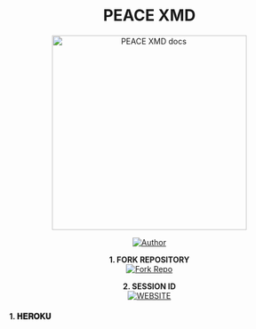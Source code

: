 <h1 align="center"> PEACE XMD</h1>

<p align="center">
  <a href="https://github.com/Peacemaker-cyber/PEACE-XMD">
    <img alt="PEACE XMD docs" height="350" src="https://files.catbox.moe/yndl4u.jpg">
  </a>
</p>
    
</a>
</p>
<p align="center">
<a href="https://github.com/Peacemaker-cyber/PEACE-XMD"><img title="Author" src="https://img.shields.io/badge/PEACEXMD-darkgreen?style=for-the-badge&logo=whatsapp"></a>
<p/>

<p align="center">
    <strong>1. FORK REPOSITORY</strong>
  <br>
    <a href="https://github.com/Peacemaker-cyber/PEACE-XMD/fork" target="_blank">
        <img alt="Fork Repo" src="https://img.shields.io/badge/Fork%20Repo-100000?style=for-the-badge&logo=scan&logoColor=white&labelColor=darkblue&color=darkblue"/>
    </a>
</p>

<p align="center">
    <strong>2. SESSION ID </strong>
    <br>
    <a href="https://peace-merchant.onrender.com" target="_blank">
        <img alt="WEBSITE" src="https://img.shields.io/badge/Let%27s_Go-100000?style=for-the-badge&logo=scan&logoColor=white&labelColor=darkred&color=darkred"/>
    </a>
</p>

<h4 align="left">1. 𝐇𝐄𝐑𝐎𝐊𝐔</h4>
<p align="left">
<a href='[https://dashboard.heroku.com/new?template=https://github.com/Peacemaker-cyber/PEACE-XMD](https://dashboard.heroku.com/new?template=https://github.com/Peacemaker-cyber/PEACE-XMD)' target="_blank"><img alt='Heroku' src='https://img.shields.io/badge/-Heroku%20Deploy-purple?style=for-the-badge&logo=heroku&logoColor=white
